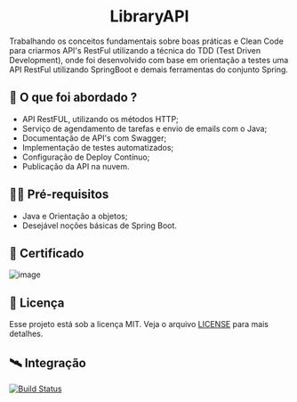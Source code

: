 
<h1 align="center">
  LibraryAPI
</h1>

<p align="left">Trabalhando os conceitos fundamentais sobre boas práticas e Clean Code para criarmos API's RestFul utilizando a técnica do TDD (Test Driven Development), onde foi desenvolvido com base em orientação a testes uma API RestFul utilizando SpringBoot e demais ferramentas do conjunto Spring.</p>

## 🚀 O que foi abordado ?

- API RestFUL, utilizando os métodos HTTP;
- Serviço de agendamento de tarefas e envio de emails com o Java;
- Documentação de API's com Swagger;
- Implementação de testes automatizados;
- Configuração de Deploy Contínuo;
- Publicação da API na nuvem.

## ✋🏻 Pré-requisitos

- Java e Orientação a objetos;
- Desejável noções básicas de Spring Boot.

## 📃 Certificado

![image](https://user-images.githubusercontent.com/89155684/150455191-e9e1ddb1-2517-48a2-b434-87b21ff9e4d2.png)

## 📝 Licença

Esse projeto está sob a licença MIT. Veja o arquivo [LICENSE](LICENSE.md) para mais detalhes.

## 🛰 Integração

[![Build Status](https://app.travis-ci.com/samuel-barbosa97/Library-API.svg?branch=main)](https://app.travis-ci.com/samuel-barbosa97/Library-API)
